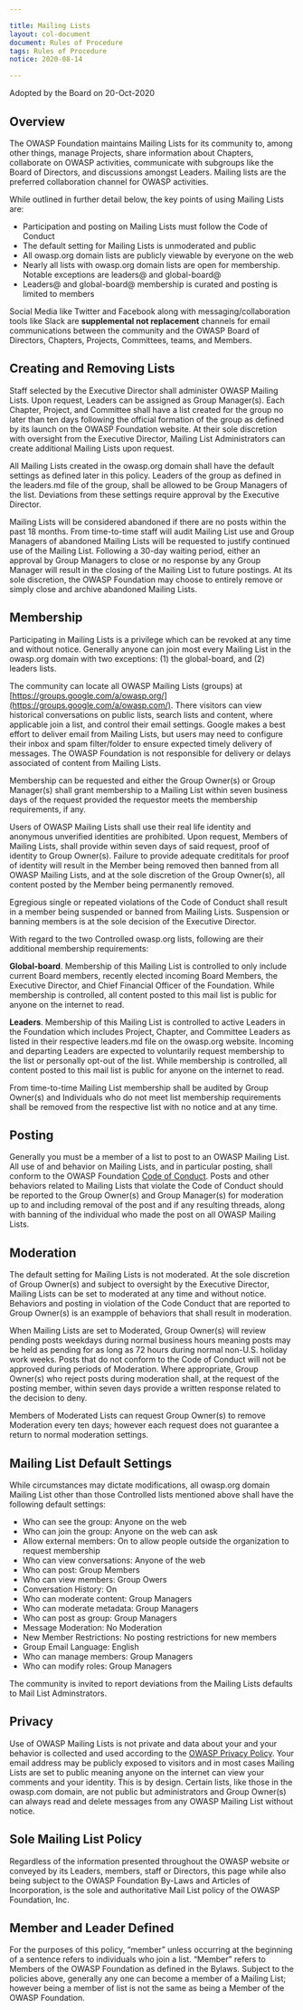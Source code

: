 ```yaml
---

title: Mailing Lists
layout: col-document
document: Rules of Procedure
tags: Rules of Procedure
notice: 2020-08-14

---
```


Adopted by the Board on 20-Oct-2020

## Overview

The OWASP Foundation maintains Mailing Lists for its community to, among other things, manage Projects, share information about Chapters, collaborate on OWASP activities, communicate with subgroups like the Board of Directors, and discussions amongst Leaders. Mailing lists are the preferred collaboration channel for OWASP activities.

While outlined in further detail below, the key points of using Mailing Lists are:

- Participation and posting on Mailing Lists must follow the Code of Conduct
- The default setting for Mailing Lists is unmoderated and public
- All owasp.org domain lists are publicly viewable by everyone on the web
- Nearly all lists with owasp.org domain lists are open for membership. Notable exceptions are leaders@ and global-board@
- Leaders@ and global-board@ membership is curated and posting is limited to members

Social Media like Twitter and Facebook along with messaging/collaboration tools like Slack are **supplemental not replacement** channels for email communications between the community and  the OWASP Board of Directors, Chapters, Projects, Committees, teams, and Members.

## Creating and Removing Lists

Staff selected by the Executive Director shall administer OWASP Mailing Lists. Upon request, Leaders can be assigned as Group Manager(s). Each Chapter, Project, and Committee shall have a list created for the group no later than ten days following the official formation of the group as defined by its launch on the OWASP Foundation website. At their sole discretion with oversight from the Executive Director, Mailing List Administrators can create additional Mailing Lists upon request.

All Mailing Lists created in the owasp.org domain shall have the default settings as defined later in this policy. Leaders of the group as defined in the leaders.md file of the group, shall be allowed to be Group Managers of the list. Deviations from these settings require approval by the Executive Director.

Mailing Lists will be considered abandoned if there are no posts within the past 18 months. From time-to-time staff will audit Mailing List use and Group Managers of abandoned Mailing Lists will be requested to justify continued use of the Mailing List. Following a 30-day waiting period, either an approval by Group Managers to close or no response by any Group Manager will result in the closing of the Mailing List to future postings. At its sole discretion, the OWASP Foundation may choose to entirely remove or simply close and archive abandoned Mailing Lists.

## Membership

Participating in Mailing Lists is a privilege which can be revoked at any time and without notice. Generally anyone can join most every Mailing List in the owasp.org domain with two exceptions: (1) the global-board, and (2) leaders lists.

The community can locate all OWASP Mailing Lists (groups) at [https://groups.google.com/a/owasp.org/](https://groups.google.com/a/owasp.com/). There visitors can view historical conversations on public lists, search lists and content, where applicable join a list, and control their email settings. Google makes a best effort to deliver email from Mailing Lists, but users may need to configure their inbox and spam filter/folder to ensure expected timely delivery of messages. The OWASP Foundation is not responsible for delivery or delays associated of content from Mailing Lists.

Membership can be requested and either the Group Owner(s) or Group Manager(s) shall grant membership to a Mailing List within seven business days of the request provided the requestor meets the membership requirements, if any.

Users of OWASP Mailing Lists shall use their real life identity and anonymous unverified identities are prohibited. Upon request, Members of Mailing Lists, shall provide within seven days of said request, proof of identity to Group Owner(s). Failure to provide adequate credititals for proof of identity will result in the Member being removed then banned from all OWASP Mailing Lists, and at the sole discretion of the Group Owner(s), all content posted by the Member being permanently removed.

Egregious single or repeated violations of the Code of Conduct shall result in a member being suspended or banned from Mailing Lists. Suspension or banning members is at the sole decision of the Executive Director.

With regard to the two Controlled owasp.org lists, following are their additional membership requirements:

**Global-board**. Membership of this Mailing List is controlled to only include current Board members, recently elected incoming Board Members, the Executive Director, and Chief Financial Officer of the Foundation. While membership is controlled, all content posted to this mail list is public for anyone on the internet to read.

**Leaders**. Membership of this Mailing List is controlled to active Leaders in the Foundation which includes Project, Chapter, and Committee Leaders as listed in their respective leaders.md file on the owasp.org website. Incoming and departing Leaders are expected to voluntarily request membership to the list or personally opt-out of the list. While membership is controlled, all content posted to this mail list is public for anyone on the internet to read.

From time-to-time Mailing List membership shall be audited by Group Owner(s) and Individuals who do not meet list membership requirements shall be removed from the respective list with no notice and at any time.

## Posting

Generally you must be a member of a list to post to an OWASP Mailing List. All use of and behavior on Mailing Lists, and in particular posting, shall conform to the OWASP Foundation [Code of Conduct](/www-policy/operational/code-of-conduct). Posts and other behaviors related to Mailing Lists that violate the Code of Conduct should be reported to the Group Owner(s) and Group Manager(s) for moderation up to and including removal of the post and if any resulting threads, along with banning of the individual who made the post on all OWASP Mailing Lists.

## Moderation

The default setting for Mailing Lists is not moderated. At the sole discretion of Group Owner(s) and subject to oversight by the Executive Director, Mailing Lists can be set to moderated at any time and without notice. Behaviors and posting in violation of the Code Conduct that are reported to Group Owner(s) is an exampple of behaviors that shall result in moderation.

When Mailing Lists are set to Moderated, Group Owner(s) will review pending posts weekdays during normal business hours meaning posts may be held as pending for as long as 72 hours during normal non-U.S. holiday work weeks.  Posts that do not conform to the Code of Conduct will not be approved during periods of Moderation. Where appropriate, Group Owner(s) who reject posts during moderation shall, at the request of the posting member, within seven days provide a written response related to the decision to deny.

Members of Moderated Lists can request Group Owner(s) to remove Moderation every ten days; however each request does not guarantee a return to normal moderation settings.

## Mailing List Default Settings

While circumstances may dictate modifications, all owasp.org domain Mailing List other than those Controlled lists mentioned above shall have the following default settings:

- Who can see the group: Anyone on the web
- Who can join the group: Anyone on the web can ask
- Allow external members: On to allow people outside the organization to request membership
- Who can view conversations: Anyone of the web
- Who can post: Group Members
- Who can view members: Group Owers
- Conversation History: On
- Who can moderate content: Group Managers
- Who can moderate metadata: Group Managers
- Who can post as group: Group Managers
- Message Moderation: No Moderation
- New Member Restrictions: No posting restrictions for new members
- Group Email Language: English
- Who can manage members: Group Managers
- Who can modify roles: Group Managers

The community is invited to report deviations from the Mailing Lists defaults to Mail List Adminstrators.

## Privacy

Use of OWASP Mailing Lists is not private and data about your and your behavior is collected and used according to the [OWASP Privacy Policy](/www-policy/operational/privacy). Your email address may be publicly exposed to visitors and in most cases Mailing Lists are set to public meaning anyone on the internet can view your comments and your identity. This is by design. Certain lists, like those in the owasp.com domain, are not public but administrators and Group Owner(s) can always read and delete messages from any OWASP Mailing List without notice.

## Sole Mailing List Policy

Regardless of the information presented throughout the OWASP website or conveyed by its Leaders, members, staff or Directors, this page while also being subject to the OWASP Foundation By-Laws and Articles of Incorporation, is the sole and authoritative Mail List policy of the OWASP Foundation, Inc.

## Member and Leader Defined

For the purposes of this policy, “member” unless occurring at the beginning of a sentence refers to individuals who join a list. “Member” refers to Members of the OWASP Foundation as defined in the Bylaws. Subject to the policies above, generally any one can become a member of a Mailing List; however being a member of list is not the same as being a Member of the OWASP Foundation.
